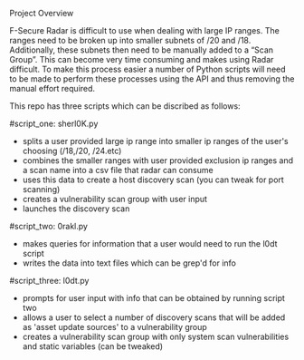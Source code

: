 Project Overview 

F-Secure Radar is difficult to use when dealing with large IP ranges. The ranges need to be broken up into smaller subnets of /20 and /18. Additionally, these subnets then need to be manually added to a “Scan Group”. This can become very time consuming and makes using Radar difficult. To make this process easier a number of Python scripts will need to be made to perform these processes using the API and thus removing the manual effort required. 

This repo has three scripts which can be discribed as follows:

#script_one: sherl0K.py
- splits a user provided large ip range into smaller ip ranges of the user's choosing (/18,/20, /24.etc) 
- combines the smaller ranges with  user provided exclusion ip ranges and a scan name into a csv file that radar can consume
- uses this data to create a host discovery scan (you can tweak for port scanning) 
- creates a vulnerability scan group with user input
- launches the discovery scan

#script_two: 0rakl.py
- makes queries for information that a user would need to run the l0dt script
- writes the data into text files which can be grep'd for info

#script_three: l0dt.py
- prompts for user input with info that can be obtained by running script two
- allows a user to select a number of discovery scans that will be added as 'asset update sources' to a vulnerability group
- creates a vulnerability scan group with only system scan vulnerabilities and static variables (can be tweaked)
